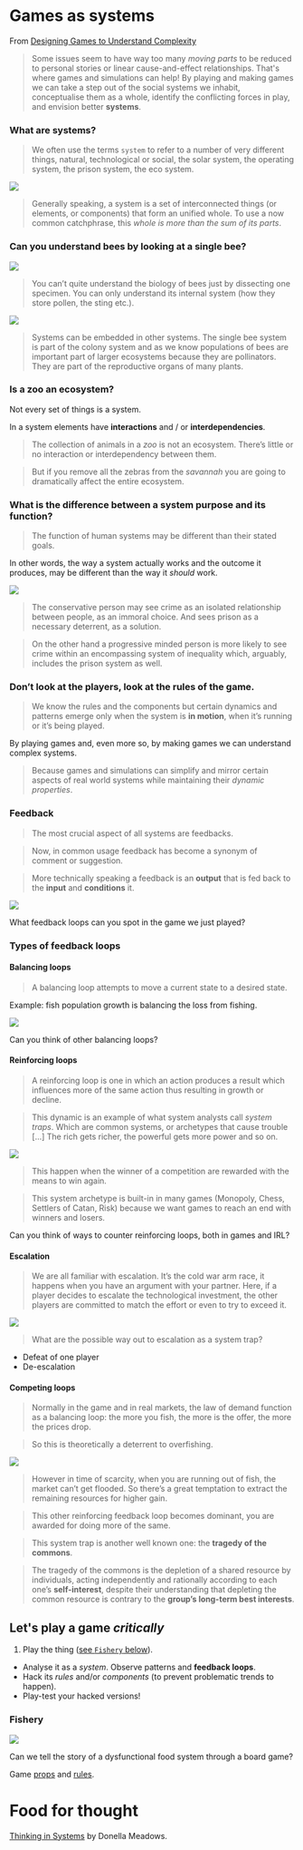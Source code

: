 # Games as systems

From [Designing Games to Understand Complexity](http://www.molleindustria.org/blog/designing-games-to-understand-complexity)

> Some issues seem to have way too many *moving parts* to be reduced to personal stories or linear cause-and-effect relationships. That's where games and simulations can help! By playing and making games we can take a step out of the social systems we inhabit, conceptualise them as a whole, identify the conflicting forces in play, and envision better **systems**.

### What are **systems**?

> We often use the terms `system` to refer to a number of very different things, natural, technological or social, the solar system, the operating system, the prison system, the eco system.

<!--Without spending too much time, can anyone think of a simple **definition** of system?-->

![](http://www.molleindustria.org/blog/wp-content/uploads/2013/07/interconnection.png)

> Generally speaking, a system is a set of interconnected things (or elements, or components) that form an unified whole. To use a now common catchphrase, this *whole is more than the sum of its parts*.

### Can you understand bees by looking at a single bee?

![](http://www.molleindustria.org/blog/wp-content/uploads/2013/07/bee.png)

> You can’t quite understand the biology of bees just by dissecting one specimen. You can only understand its internal system (how they store pollen, the sting etc.).

![](http://www.molleindustria.org/blog/wp-content/uploads/2013/07/bee_flower.png)

> Systems can be embedded in other systems. The single bee system is part of the colony system and as we know populations of bees are important part of larger ecosystems because they are pollinators. They are part of the reproductive organs of many plants.

### Is a zoo an ecosystem?

Not every set of things is a system.

In a system elements have **interactions** and / or **interdependencies**.

> The collection of animals in a *zoo* is not an ecosystem. There’s little or no interaction or interdependency between them.

> But if you remove all the zebras from the *savannah* you are going to dramatically affect the entire ecosystem.

### What is the difference between a system **purpose** and its  **function**?

> The function of human systems may be different than their stated goals.

In other words, the way a system actually works and the outcome it produces, may be different than the way it *should* work.

<!-- Think about a few [...]systems. -->

![](http://www.molleindustria.org/blog/wp-content/uploads/2013/07/crime.png)

> The conservative person may see crime as an isolated relationship between people, as an immoral choice. And sees prison as a necessary deterrent, as a solution.

> On the other hand a progressive minded person is more likely to see crime within an encompassing system of inequality which, arguably, includes the prison system as well.

###  Don’t look at the **players**, look at the **rules** of the game.

> We know the rules and the components but certain dynamics and patterns emerge only when the system is **in motion**, when it’s running or it’s being played.

By playing games and, even more so, by making games we can understand complex systems.

> Because games and simulations can simplify and mirror certain aspects of real world systems while maintaining their *dynamic properties*.

### Feedback

> The most crucial aspect of all systems are feedbacks.

> Now, in common usage feedback has become a synonym of comment or suggestion.

> More technically speaking a feedback is an **output** that is fed back to the **input** and **conditions** it.

![](http://www.molleindustria.org/blog/wp-content/uploads/2013/07/feedback-system.png)

What feedback loops can you spot in the game we just played?

### Types of feedback loops

#### Balancing loops

> A balancing loop attempts to move a current state to a desired state.

Example: fish population growth is balancing the loss from fishing.

![](http://www.molleindustria.org/blog/wp-content/uploads/2013/07/balancing.png)

Can you think of other balancing loops?

#### Reinforcing loops

> A reinforcing loop is one in which an action produces a result which influences more of the same action thus resulting in growth or decline.

> This dynamic is an example of what system analysts call *system traps*. Which are common systems, or archetypes that cause trouble [...] The rich gets richer, the powerful gets more power and so on.

![](http://www.molleindustria.org/blog/wp-content/uploads/2013/07/reinforcing-loop.png)

> This happen when the winner of a competition are rewarded with the means to win again.

> This system archetype is built-in in many games (Monopoly, Chess, Settlers of Catan, Risk) because we want games to reach an end with winners and losers.

Can you think of ways to counter reinforcing loops, both in games and IRL? 

<!--Some examples:
-Limiting the rewards (antitrust)
-Balancing systems (taxes, affirmative action)
-Levelling the competition (debt cancellation, tax inheritance, meritocracy and access)-->

#### Escalation

> We are all familiar with escalation. It’s the cold war arm race, it happens when you have an argument with your partner. Here, if a player decides to escalate the technological investment, the other players are committed to match the effort or even to try to exceed it.

![](http://www.molleindustria.org/blog/wp-content/uploads/2013/07/escalation.png)

> What are the possible way out to escalation as a system trap?

* Defeat of one player
* De-escalation

#### Competing loops

> Normally in the game and in real markets, the law of demand function as a balancing loop: the more you fish, the more is the offer, the more the prices drop.

> So this is theoretically a deterrent to overfishing.

![](http://www.molleindustria.org/blog/wp-content/uploads/2013/07/overfishing.png)

> However in time of scarcity, when you are running out of fish, the market can’t get flooded.
So there’s a great temptation to extract the remaining resources for higher gain.

> This other reinforcing feedback loop becomes dominant, you are awarded for doing more of the same.

> This system trap is another well known one: the **tragedy of the commons**.

> The tragedy of the commons is the depletion of a shared resource by individuals, acting independently and rationally according to each one’s **self-interest**, despite their understanding that depleting the common resource is contrary to the **group’s long-term best interests**.


## Let's play a game *critically*

1. Play the thing ([see `Fishery` below](#fishery)).
* Analyse it as a *system*. Observe patterns and **feedback loops**.
* Hack its *rules* and/or *components* (to prevent problematic trends to happen).
* Play-test your hacked versions!

### Fishery 

![](http://www.molleindustria.org/blog/wp-content/uploads/2013/07/fishing_game_small1.png)

Can we tell the story of a dysfunctional food system through a board game?

Game [props](http://www.molleindustria.org/blog/wp-content/uploads/2013/07/Fishing-Game.pdf) and [rules](fishery.md).


# Food for thought

[Thinking in Systems](http://www.chelseagreen.com/thinking-in-systems) by Donella Meadows.